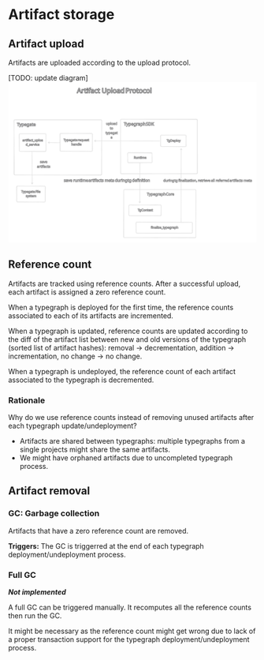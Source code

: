 # Artifact storage

## Artifact upload

Artifacts are uploaded according to the upload protocol.

[TODO: update diagram]
![Artifact upload protocol](./workflows/upload_protocol.svg "Artifact upload protocol")

## Reference count

Artifacts are tracked using reference counts. After a successful upload, each artifact is assigned a zero reference count.

When a typegraph is deployed for the first time, the reference counts associated
to each of its artifacts are incremented.

When a typegraph is updated, reference counts are updated according to the diff
of the artifact list between new and old versions of the typegraph (sorted list
of artifact hashes): removal -> decrementation, addition -> incrementation, no
change -> no change.

When a typegraph is undeployed, the reference count of each artifact associated
to the typegraph is decremented.

### Rationale

Why do we use reference counts instead of removing unused artifacts after each
typegraph update/undeployment?

- Artifacts are shared between typegraphs: multiple typegraphs from a single
  projects might share the same artifacts.
- We might have orphaned artifacts due to uncompleted typegraph process.

## Artifact removal

### GC: Garbage collection

Artifacts that have a zero reference count are removed.

**Triggers:** The GC is triggerred at the end of each typegraph
deployment/undeployment process.

### Full GC

**_Not implemented_**

A full GC can be triggered manually. It recomputes all the reference counts then
run the GC.

It might be necessary as the reference count might get wrong due to lack of a
proper transaction support for the typegraph deployment/undeployment process.
